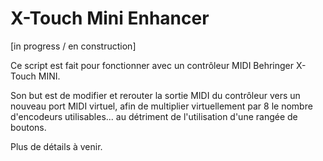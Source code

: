 # X-Touch Mini Enhancer

[in progress / en construction]

Ce script est fait pour fonctionner avec un contrôleur MIDI Behringer X-Touch MINI.

Son but est de modifier et rerouter la sortie MIDI du contrôleur vers un nouveau port MIDI virtuel, afin de multiplier virtuellement par 8 le nombre d'encodeurs utilisables... au détriment de l'utilisation d'une rangée de boutons.

Plus de détails à venir.
